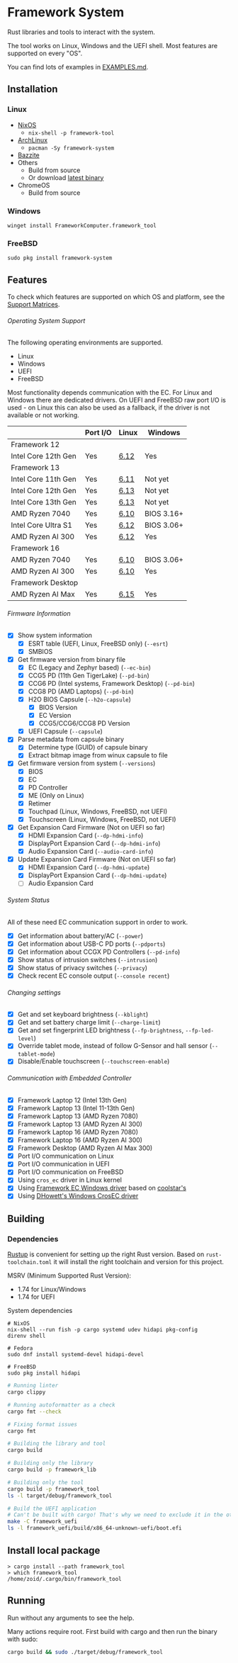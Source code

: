 # Framework System

Rust libraries and tools to interact with the system.

The tool works on Linux, Windows and the UEFI shell.
Most features are supported on every "OS".

You can find lots of examples in [EXAMPLES.md](./EXAMPLES.md).

## Installation

### Linux

- [NixOS](https://github.com/NixOS/nixpkgs/blob/nixos-25.05/pkgs/by-name/fr/framework-tool/package.nix)
  - `nix-shell -p framework-tool`
- [ArchLinux](https://archlinux.org/packages/extra/x86_64/framework-system/)
  - `pacman -Sy framework-system`
- [Bazzite](https://github.com/ublue-os/bazzite/pull/3026)
- Others
  - Build from source
  - Or download [latest binary](https://github.com/FrameworkComputer/framework-system/releases/latest/download/framework_tool)
- ChromeOS
  - Build from source

### Windows

```
winget install FrameworkComputer.framework_tool
```

### FreeBSD

```
sudo pkg install framework-system
```

## Features

To check which features are supported on which OS and platform,
see the [Support Matrices](support-matrices.md).

###### Operating System Support

The following operating environments are supported.

- Linux
- Windows
- UEFI
- FreeBSD

Most functionality depends communication with the EC.
For Linux and Windows there are dedicated drivers.
On UEFI and FreeBSD raw port I/O is used - on Linux this can also be used as a fallback, if the driver is not available or not working.

|                     | Port I/O | Linux | Windows |
|---------------------|----------| ------|---------|
| Framework 12        |          |       |         |
| Intel Core 12th Gen | Yes      | [6.12](https://github.com/torvalds/linux/commit/62be134abf4250474a7a694837064bc783d2b291) | Yes        |
| Framework 13        |          |       |         |
| Intel Core 11th Gen | Yes      | [6.11](https://github.com/torvalds/linux/commit/04ca0a51f1e63bd553fd4af8e9af0fe094fa4f0a) | Not yet    |
| Intel Core 12th Gen | Yes      | [6.13](https://github.com/torvalds/linux/commit/dcd59d0d7d51b2a4b768fc132b0d74a97dfd6d6a) | Not yet    |
| Intel Core 13th Gen | Yes      | [6.13](https://github.com/torvalds/linux/commit/dcd59d0d7d51b2a4b768fc132b0d74a97dfd6d6a) | Not yet    |
| AMD Ryzen 7040      | Yes      | [6.10](https://github.com/torvalds/linux/commit/c8f460d991df93d87de01a96b783cad5a2da9616) | BIOS 3.16+ |
| Intel Core Ultra S1 | Yes      | [6.12](https://github.com/torvalds/linux/commit/62be134abf4250474a7a694837064bc783d2b291) | BIOS 3.06+ |
| AMD Ryzen AI 300    | Yes      | [6.12](https://github.com/torvalds/linux/commit/62be134abf4250474a7a694837064bc783d2b291) | Yes        |
| Framework 16        |          |       |         |
| AMD Ryzen 7040      | Yes      | [6.10](https://github.com/torvalds/linux/commit/c8f460d991df93d87de01a96b783cad5a2da9616) | BIOS 3.06+ |
| AMD Ryzen AI 300    | Yes      | [6.10](https://github.com/torvalds/linux/commit/c8f460d991df93d87de01a96b783cad5a2da9616) | Yes        |
| Framework Desktop   |          |       |         |
| AMD Ryzen AI Max    | Yes      | [6.15](https://github.com/torvalds/linux/commit/d83c45aeec9b223fe6db4175e9d1c4f5699cc37a) | Yes        |

###### Firmware Information

  - [x] Show system information
    - [x] ESRT table (UEFI, Linux, FreeBSD only) (`--esrt`)
    - [x] SMBIOS
  - [x] Get firmware version from binary file
    - [x] EC (Legacy and Zephyr based) (`--ec-bin`)
    - [x] CCG5 PD (11th Gen TigerLake) (`--pd-bin`)
    - [x] CCG6 PD (Intel systems, Framework Desktop) (`--pd-bin`)
    - [x] CCG8 PD (AMD Laptops) (`--pd-bin`)
    - [x] H2O BIOS Capsule (`--h2o-capsule`)
      - [x] BIOS Version
      - [x] EC Version
      - [x] CCG5/CCG6/CCG8 PD Version
    - [x] UEFI Capsule (`--capsule`)
  - [x] Parse metadata from capsule binary
    - [x] Determine type (GUID) of capsule binary
    - [x] Extract bitmap image from winux capsule to file
  - [x] Get firmware version from system (`--versions`)
    - [x] BIOS
    - [x] EC
    - [x] PD Controller
    - [x] ME (Only on Linux)
    - [x] Retimer
    - [x] Touchpad (Linux, Windows, FreeBSD, not UEFI)
    - [x] Touchscreen (Linux, Windows, FreeBSD, not UEFI)
  - [x] Get Expansion Card Firmware (Not on UEFI so far)
    - [x] HDMI Expansion Card (`--dp-hdmi-info`)
    - [x] DisplayPort Expansion Card (`--dp-hdmi-info`)
    - [x] Audio Expansion Card (`--audio-card-info`)
  - [x] Update Expansion Card Firmware (Not on UEFI so far)
    - [x] HDMI Expansion Card (`--dp-hdmi-update`)
    - [x] DisplayPort Expansion Card (`--dp-hdmi-update`)
    - [ ] Audio Expansion Card

###### System Status

All of these need EC communication support in order to work.

- [x] Get information about battery/AC (`--power`)
- [x] Get information about USB-C PD ports (`--pdports`)
- [x] Get information about CCGX PD Controllers (`--pd-info`)
- [x] Show status of intrusion switches (`--intrusion`)
- [x] Show status of privacy switches (`--privacy`)
- [x] Check recent EC console output (`--console recent`)

###### Changing settings

- [x] Get and set keyboard brightness (`--kblight`)
- [x] Get and set battery charge limit (`--charge-limit`)
- [x] Get and set fingerprint LED brightness (`--fp-brightness`, `--fp-led-level`)
- [x] Override tablet mode, instead of follow G-Sensor and hall sensor (`--tablet-mode`)
- [x] Disable/Enable touchscreen (`--touchscreen-enable`)

###### Communication with Embedded Controller

- [x] Framework Laptop 12 (Intel 13th Gen)
- [x] Framework Laptop 13 (Intel 11-13th Gen)
- [x] Framework Laptop 13 (AMD Ryzen 7080)
- [x] Framework Laptop 13 (AMD Ryzen AI 300)
- [x] Framework Laptop 16 (AMD Ryzen 7080)
- [x] Framework Laptop 16 (AMD Ryzen AI 300)
- [x] Framework Desktop (AMD Ryzen AI Max 300)
- [x] Port I/O communication on Linux
- [x] Port I/O communication in UEFI
- [x] Port I/O communication on FreeBSD
- [x] Using `cros_ec` driver in Linux kernel
- [x] Using [Framework EC Windows driver](https://github.com/FrameworkComputer/crosecbus) based on [coolstar's](https://github.com/coolstar/crosecbus)
- [x] Using [DHowett's Windows CrosEC driver](https://github.com/DHowett/FrameworkWindowsUtils)

## Building

### Dependencies

[Rustup](https://rustup.rs/) is convenient for setting up the right Rust version.
Based on `rust-toolchain.toml` it will install the right toolchain and version for this project.

MSRV (Minimum Supported Rust Version):

- 1.74 for Linux/Windows
- 1.74 for UEFI

System dependencies

```
# NixOS
nix-shell --run fish -p cargo systemd udev hidapi pkg-config
direnv shell

# Fedora
sudo dnf install systemd-devel hidapi-devel

# FreeBSD
sudo pkg install hidapi
```

```sh
# Running linter
cargo clippy

# Running autoformatter as a check
cargo fmt --check

# Fixing format issues
cargo fmt

# Building the library and tool
cargo build

# Building only the library
cargo build -p framework_lib

# Building only the tool
cargo build -p framework_tool
ls -l target/debug/framework_tool

# Build the UEFI application
# Can't be built with cargo! That's why we need to exclude it in the other commands.
make -C framework_uefi
ls -l framework_uefi/build/x86_64-unknown-uefi/boot.efi
```

## Install local package

```
> cargo install --path framework_tool
> which framework_tool
/home/zoid/.cargo/bin/framework_tool
```

## Running

Run without any arguments to see the help.

Many actions require root. First build with cargo and then run the binary with sudo:

```sh
cargo build && sudo ./target/debug/framework_tool
```
